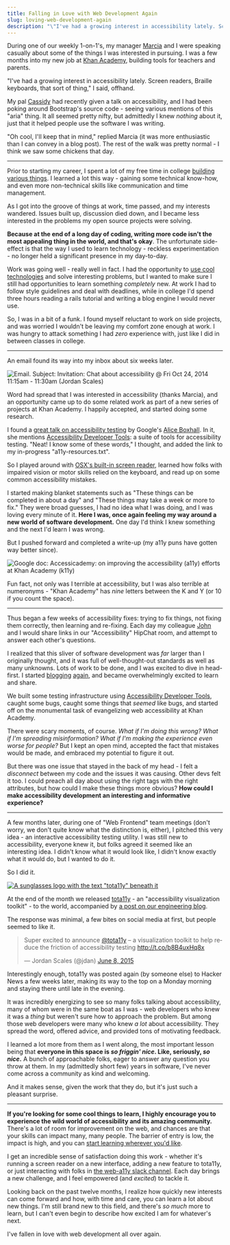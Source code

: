 ```yaml
---
title: Falling in Love with Web Development Again
slug: loving-web-development-again
description: "\"I've had a growing interest in accessibility lately. Screen readers, Braille keyboards, that sort of thing,\" I said, offhand."
---
```


During one of our weekly 1-on-1's, my manager [Marcia](https://twitter.com/marcia_lee) and I were speaking casually about some of the things I was interested in pursuing. I was a few months into my new job at [Khan Academy](https://khanacademy.org), building tools for teachers and parents.

"I've had a growing interest in accessibility lately. Screen readers, Braille keyboards, that sort of thing," I said, offhand.

My pal [Cassidy](https://twitter.com/cassidoo) had recently given a talk on accessibility, and I had been poking around Bootstrap's source code - seeing various mentions of this "aria" thing. It all seemed pretty nifty, but admittedly I knew *nothing* about it, just that it helped people use the software I was writing.

"Oh cool, I'll keep that in mind," replied Marcia (it was more enthusiastic than I can convey in a blog post). The rest of the walk was pretty normal - I think we saw some chickens that day.

---

Prior to starting my career, I spent a lot of my free time in college [building various things](/projects). I learned a lot this way - gaining some technical know-how, and even more non-technical skills like communication and time management.

As I got into the groove of things at work, time passed, and my interests wandered. Issues built up, discussion died down, and I became less interested in the problems my open source projects were solving.

**Because at the end of a long day of coding, writing more code isn't the most appealing thing in the world, and that's okay**. The unfortunate side-effect is that the way I used to learn technology - reckless experimentation - no longer held a significant presence in my day-to-day.

Work was going well - really well in fact. I had the opportunity to <a href="http://facebook.github.io/react/" aria-label="use cool technologies like React">use cool technologies</a> and solve interesting problems, but I wanted to make sure I still had opportunities to learn something *completely* new. At work I had to follow style guidelines and deal with deadlines, while in college I'd spend three hours reading a rails tutorial and writing a blog engine I would never use.

So, I was in a bit of a funk. I found myself reluctant to work on side projects, and was worried I wouldn't be leaving my comfort zone enough at work. I was hungry to attack something I had *zero* experience with, just like I did in between classes in college.

---

An email found its way into my inbox about six weeks later.

![Email. Subject: Invitation: Chat about accessibility @ Fri Oct 24, 2014 11:15am - 11:30am (Jordan Scales)](/img/a11y-invite.png)

Word had spread that I was interested in accessibility (thanks Marcia), and an opportunity came up to do some related work as part of a new series of projects at Khan Academy. I happily accepted, and started doing some research.

I found a [great talk on accessibility testing](https://www.youtube.com/watch?v=rxh6B3ChLIc) by Google's [Alice Boxhall](https://twitter.com/sundress). In it, she mentions [Accessibility Developer Tools](https://github.com/GoogleChrome/accessibility-developer-tools): a suite of tools for accessibility testing. "Neat! I know some of these words," I thought, and added the link to my in-progress "a11y-resources.txt".

So I played around with [OSX's built-in screen reader](https://www.apple.com/voiceover/info/guide/), learned how folks with impaired vision or motor skills relied on the keyboard, and read up on some common accessibility mistakes.

I started making blanket statements such as "These things can be completed in about a day" and "These things may take a week or more to fix." They were broad guesses, I had no idea what I was doing, and I was loving every minute of it. **Here I was, once again feeling my way around a new world of software development.** One day I'd think I knew something and the next I'd learn I was wrong.

But I pushed forward and completed a write-up (my a11y puns have gotten way better since).

![Google doc: Accessicademy: on improving the accessibility (a11y) efforts at Khan Academy (k11y)](/img/accessicademy.png)

Fun fact, not only was I terrible at accessibility, but I was also terrible at numeronyms - "Khan Academy" has *nine* letters between the K and Y (or 10 if you count the space).

---

Thus began a few weeks of accessibility fixes: trying to fix things, not fixing them correctly, then learning and re-fixing. Each day my colleague [John](http://ejohn.org) and I would share links in our "Accessibility" HipChat room, and attempt to answer each other's questions.

I realized that this sliver of software development was *far* larger than I originally thought, and it was full of well-thought-out standards as well as many unknowns. Lots of work to be done, and I was excited to dive in head-first. I started <a href="/a11y/clicking-with-a-keyboard/" aria-label="blogging: Clicking with a Keyboard - thatjdanisso.cool">blogging</a> <a href="/a11y/focus-vs-hover/" aria-label="again: Focus vs. Hover - thatjdanisso.cool">again</a>, and became overwhelmingly excited to learn and share.

We built some testing infrastructure using [Accessibility Developer Tools](https://github.com/GoogleChrome/accessibility-developer-tools), caught some bugs, caught some things that *seemed* like bugs, and started off on the monumental task of evangelizing web accessibility at Khan Academy.

There were scary moments, of course. *What if I'm doing this wrong? What if I'm spreading misinformation? What if I'm making the experience even worse for people?* But I kept an open mind, accepted the fact that mistakes would be made, and embraced my potential to figure it out.

But there was one issue that stayed in the back of my head - I felt a *disconnect* between my code and the issues it was causing. Other devs felt it too. I could preach all day about using the right tags with the right attributes, but how could I make these things more obvious? **How could I make accessibility development an interesting and informative experience?**

---

A few months later, during one of "Web Frontend" team meetings (don't worry, we don't quite know what the distinction is, either), I pitched this very idea - an interactive accessibility testing utility. I was still new to accessibility, everyone knew it, but folks agreed it seemed like an interesting idea. I didn't know what it would look like, I didn't know exactly what it would do, but I wanted to do it.

So I did it.

[![A sunglasses logo with the text "tota11y" beneath it](/img/tota11y.png)](http://khan.github.io/tota11y)

At the end of the month we released [tota11y](http://khan.github.io/tota11y) - an "accessibility visualization toolkit" - to the world, accompanied by [a post on our engineering blog](http://engineering.khanacademy.org/posts/tota11y.htm).

The response was minimal, a few bites on social media at first, but people seemed to like it.

<blockquote class="twitter-tweet" lang="en" width="590"><p lang="en" dir="ltr">Super excited to announce <a href="https://twitter.com/tota11y">@tota11y</a> – a visualization toolkit to help reduce the friction of accessibility testing <a href="http://t.co/b8B4uxHq8x">http://t.co/b8B4uxHq8x</a></p>&mdash; Jordan Scales (@jdan) <a href="https://twitter.com/jdan/status/607923883639980032">June 8, 2015</a></blockquote>
<script async src="//platform.twitter.com/widgets.js" charset="utf-8"></script>

Interestingly enough, tota11y was posted again (by someone else) to Hacker News a few weeks later, making its way to the top on a Monday morning and staying there until late in the evening.

It was incredibly energizing to see so many folks talking about accessibility, many of whom were in the same boat as I was - web developers who knew it was a *thing* but weren't sure how to approach the problem. But among those web developers were many who knew *a lot* about accessibility. They spread the word, offered advice, and provided tons of motivating feedback.

I learned a lot more from them as I went along, the most important lesson being that **everyone in this space is *so friggin' nice*. Like, seriously, *so nice*.** A bunch of approachable folks, eager to answer any question you throw at them. In my (admittedly short few) years in software, I've never come across a community as kind and welcoming.

And it makes sense, given the work that they do, but it's just such a pleasant surprise.

---

**If you're looking for some cool things to learn, I highly encourage you to experience the wild world of accessibility and its amazing community.** There's a lot of room for improvement on the web, and chances are that your skills can impact many, many people. The barrier of entry is low, the impact is high, and you can [start learning wherever you'd like](http://a11yproject.com/).

I get an incredible sense of satisfaction doing this work - whether it's running a screen reader on a new interface, adding a new feature to tota11y, or just interacting with folks in [the web-a11y slack channel](https://twitter.com/ryanflorence/status/578240236267773952). Each day brings a new challenge, and I feel empowered (and *excited*) to tackle it.

Looking back on the past twelve months, I realize how quickly new interests can come forward and how, with time and care, you can learn a lot about new things. I'm still brand new to this field, and there's *so much* more to learn, but I can't even begin to describe how excited I am for whatever's next.

I've fallen in love with web development all over again.

